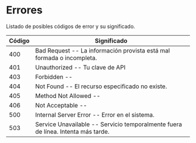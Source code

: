 # Errores

Listado de posibles códigos de error y su significado.

Código | Significado
---------- | -------
400 | Bad Request -- La información provista está mal formada o incompleta.
401 | Unauthorized -- Tu clave de API
403 | Forbidden -- 
404 | Not Found -- El recurso especificado no existe.
405 | Method Not Allowed -- 
406 | Not Acceptable -- 
500 | Internal Server Error -- Error en el sistema.
503 | Service Unavailable -- Servicio temporalmente fuera de línea. Intenta más tarde.
